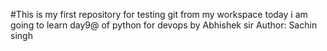 #This is my first repository for testing git from my workspace 
today i am going to learn day9@ of python for devops by Abhishek sir 
Author: Sachin singh
